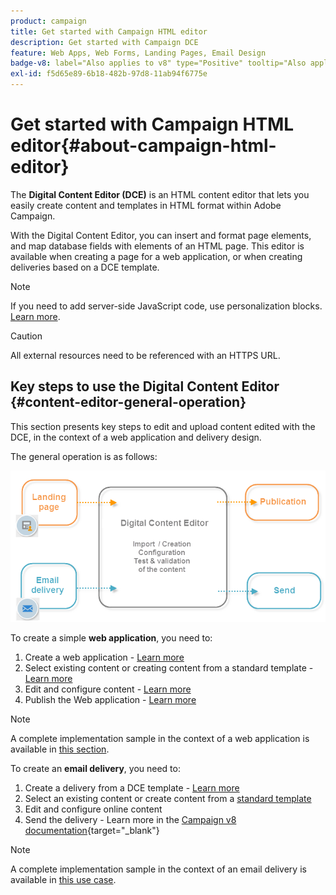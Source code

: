 ```yaml
---
product: campaign
title: Get started with Campaign HTML editor
description: Get started with Campaign DCE
feature: Web Apps, Web Forms, Landing Pages, Email Design
badge-v8: label="Also applies to v8" type="Positive" tooltip="Also applies to Campaign v8"
exl-id: f5d65e89-6b18-482b-97d8-11ab94f6775e
---
```

# Get started with Campaign HTML editor{#about-campaign-html-editor}

 

The **Digital Content Editor (DCE)** is an HTML content editor that lets you easily create content and templates in HTML format within Adobe Campaign.

With the Digital Content Editor, you can insert and format page elements, and map database fields with elements of an HTML page. This editor is available when creating a page for a web application, or when creating deliveries based on a DCE template.

>[!NOTE]
>
>If you need to add server-side JavaScript code, use personalization blocks. [Learn more](../../delivery/using/personalization-blocks.md).

>[!CAUTION]
>
>All external resources need to be referenced with an HTTPS URL.

## Key steps to use the Digital Content Editor {#content-editor-general-operation}

This section presents key steps to edit and upload content edited with the DCE, in the context of a web application and delivery design.

The general operation is as follows: 

![](assets/dce_schema.png)

To create a simple **web application**, you need to:

1. Create a web application - [Learn more](creating-a-landing-page.md)
1. Select existing content or creating content from a standard template - [Learn more](template-management.md)
1. Edit and configure content - [Learn more](editing-content.md)
1. Publish the Web application - [Learn more](creating-a-landing-page.md#step-3---publishing-content)

>[!NOTE]
>
>A complete implementation sample in the context of a web application is available in  [this section](creating-a-landing-page.md).

To create an **email delivery**, you need to:

1. Create a delivery from a DCE template - [Learn more](use-case-creating-an-email-delivery.md)
1. Select an existing content or create content from a [standard template](template-management.md)
1. Edit and configure online content
1. Send the delivery - Learn more in the [Campaign v8 documentation](https://experienceleague.adobe.com/docs/campaign/campaign-v8/send/create-message.html){target="_blank"}

>[!NOTE]
>
>A complete implementation sample in the context of an email delivery is available in [this use case](use-case-creating-an-email-delivery.md).
